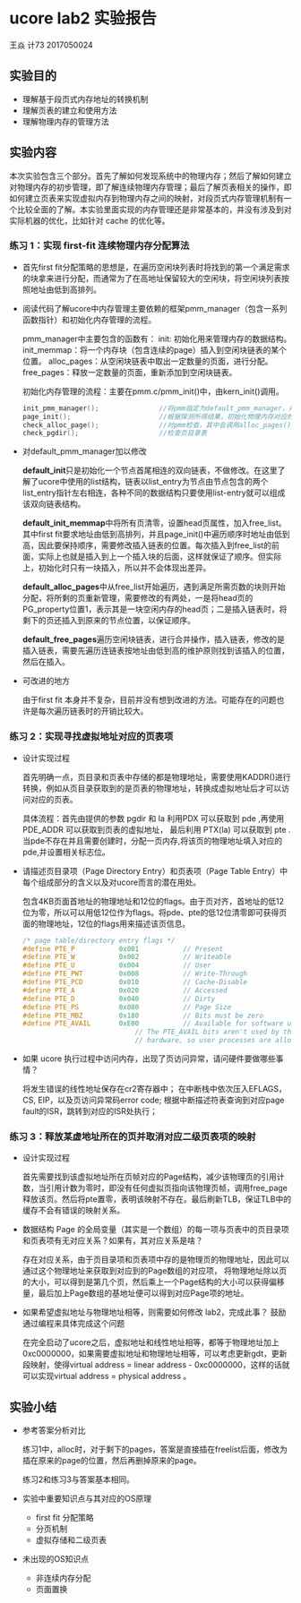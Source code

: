 # ucore lab2 实验报告

王焱 计73 2017050024

## 实验目的

- 理解基于段页式内存地址的转换机制
- 理解页表的建立和使用方法
- 理解物理内存的管理方法

## 实验内容

本次实验包含三个部分。首先了解如何发现系统中的物理内存；然后了解如何建立对物理内存的初步管理，即了解连续物理内存管理；最后了解页表相关的操作，即如何建立页表来实现虚拟内存到物理内存之间的映射，对段页式内存管理机制有一个比较全面的了解。本实验里面实现的内存管理还是非常基本的，并没有涉及到对实际机器的优化，比如针对 cache 的优化等。

### 练习 1：实现 first-fit 连续物理内存分配算法

- 首先first fit分配策略的思想是，在遍历空闲块列表时将找到的第一个满足需求的块拿来进行分配，而通常为了在高地址保留较大的空闲块，将空闲块列表按照地址由低到高排列。

- 阅读代码了解ucore中内存管理主要依赖的框架pmm_manager（包含一系列函数指针）和初始化内存管理的流程。

    pmm_manager中主要包含的函数有：
        init: 初始化用来管理内存的数据结构。
        init_memmap：将一个内存块（包含连续的page）插入到空闲块链表的某个位置。
        alloc_pages：从空闲块链表中取出一定数量的页面，进行分配。
        free_pages：释放一定数量的页面，重新添加到空闲块链表。

    初始化内存管理的流程：主要在pmm.c/pmm_init()中，由kern_init()调用。
    ```c
    init_pmm_manager();               //将pmm指定为default_pmm_manager，并调用init()进行初始化
    page_init();                      //根据探测所得结果，初始化物理内存对应的Page结构，并将空闲内存加入管理
    check_alloc_page();               //对pmm检查，其中会调用alloc_pages()和free_pages()等
    check_pgdir();                    //检查页目录表
    ```

- 对default_pmm_manager加以修改
  
    **default_init**只是初始化一个节点首尾相连的双向链表，不做修改。在这里了解了ucore中使用的list结构，链表以list_entry为节点由节点包含的两个list_entry指针左右相连，各种不同的数据结构只要使用list-entry就可以组成该双向链表结构。

    **default_init_memmap**中将所有页清零，设置head页属性，加入free_list。其中first fit要求地址由低到高排列，并且page_init()中遍历顺序时地址由低到高，因此要保持顺序，需要修改插入链表的位置。每次插入到free_list的前面，实际上也就是插入到上一个插入块的后面，这样就保证了顺序。但实际上，初始化时只有一块插入，所以并不会体现出差异。

    **default_alloc_pages**中从free_list开始遍历，遇到满足所需页数的块则开始分配，将所剩的页重新管理，需要修改的有两处，一是将head页的PG_property位置1，表示其是一块空闲内存的head页；二是插入链表时，将剩下的页还插入到原来的节点位置，以保证顺序。

    **default_free_pages**遍历空闲块链表，进行合并操作，插入链表，修改的是插入链表，需要先遍历连链表按地址由低到高的维护原则找到该插入的位置，然后在插入。

- 可改进的地方

    由于first fit 本身并不复杂，目前并没有想到改进的方法。可能存在的问题也许是每次遍历链表时的开销比较大。


### 练习 2：实现寻找虚拟地址对应的页表项

- 设计实现过程
  
    首先明确一点，页目录和页表中存储的都是物理地址，需要使用KADDR()进行转换，例如从页目录获取到的是页表的物理地址，转换成虚拟地址后才可以访问对应的页表。

    具体流程：首先由提供的参数 pgdir 和 la 利用PDX 可以获取到 pde ,再使用 PDE_ADDR 可以获取到页表的虚拟地址， 最后利用 PTX(la) 可以获取到 pte . 当pde不存在并且需要创建时，分配一页内存,将该页的物理地址填入对应的pde,并设置相关标志位。

- 请描述页目录项（Page Directory Entry）和页表项（Page Table Entry）中每个组成部分的含义以及对ucore而言的潜在用处。
  
    包含4KB页面首地址的物理地址和12位的flags。由于页对齐，首地址的低12位为零，所以可以用低12位作为flags。将pde、pte的低12位清零即可获得页面的物理地址，12位的flags用来描述该页信息。
    ```c
    /* page table/directory entry flags */
    #define PTE_P           0x001           // Present
    #define PTE_W           0x002           // Writeable
    #define PTE_U           0x004           // User
    #define PTE_PWT         0x008           // Write-Through
    #define PTE_PCD         0x010           // Cache-Disable
    #define PTE_A           0x020           // Accessed
    #define PTE_D           0x040           // Dirty
    #define PTE_PS          0x080           // Page Size
    #define PTE_MBZ         0x180           // Bits must be zero
    #define PTE_AVAIL       0xE00           // Available for software use
                                // The PTE_AVAIL bits aren't used by the kernel or interpreted by the
                                // hardware, so user processes are allowed to set them arbitrarily.
    ```

- 如果 ucore 执行过程中访问内存，出现了页访问异常，请问硬件要做哪些事情？

    将发生错误的线性地址保存在cr2寄存器中；
    在中断栈中依次压入EFLAGS，CS, EIP，以及页访问异常码error code;
    根据中断描述符表查询到对应page fault的ISR，跳转到对应的ISR处执行；

### 练习 3：释放某虚地址所在的页并取消对应二级页表项的映射

- 设计实现过程
  
    首先需要找到该虚拟地址所在页帧对应的Page结构，减少该物理页的引用计数，当引用计数为零时，即没有任何虚拟页指向该物理页帧，调用free_page 释放该页。然后将pte置零，表明该映射不存在。最后刷新TLB，保证TLB中的缓存不会有错误的映射关系。
  
- 数据结构 Page 的全局变量（其实是一个数组）的每一项与页表中的页目录项和页表项有无对应关系？如果有，其对应关系是啥？

    存在对应关系，由于页目录项和页表项中存的是物理页的物理地址，因此可以通过这个物理地址来获取到对应到的Page数组的对应项，
    将物理地址除以页的大小，可以得到是第几个页，然后乘上一个Page结构的大小可以获得偏移量，最后加上Page数组的基地址便可以得到对应Page项的地址。

- 如果希望虚拟地址与物理地址相等，则需要如何修改 lab2，完成此事？ 鼓励通过编程来具体完成这个问题

    在完全启动了ucore之后，虚拟地址和线性地址相等，都等于物理地址加上0xc0000000，如果需要虚拟地址和物理地址相等，可以考虑更新gdt，更新段映射，使得virtual address = linear address - 0xc0000000，这样的话就可以实现virtual address = physical address 。

## 实验小结

- 参考答案分析对比
        
    练习1中，alloc时，对于剩下的pages，答案是直接插在freelist后面，修改为插在原来的page的位置，然后再删掉原来的page。
    
    练习2和练习3与答案基本相同。

- 实验中重要知识点与其对应的OS原理
    - first fit 分配策略
    - 分页机制
    - 虚拟存储和二级页表

- 未出现的OS知识点
    - 非连续内存分配
    - 页面置换